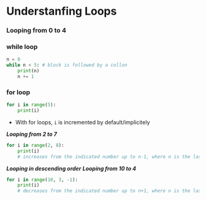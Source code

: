 # Understanfing Loops

### Looping from 0 to 4
### while loop
```py
n = 0
while n < 5: # block is followed by a collon
    print(n)
    n += 1
```

### for loop
```py
for i in range(5):
    print(i)
```

- With for loops, `i` is incremented by default/implicitely


***Looping from 2 to 7***
```py
for i in range(2, 8):
    print(i)
    # increases from the indicated number up to n-1, where n is the last value in range
```

***Looping in descending order***
***Looping from 10 to 4***
```py
for i in range(10, 3, -1):
    print(i)
    # decreases from the indicated number up to n+1, where n is the last value in range, and -1 is the value indication we're decreasing
```
